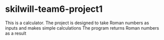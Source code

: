 # skilwill-team6-project1
This is a calculator. The project is designed to take Roman numbers as inputs and makes simple calculations
The program returns Roman numbers as a result
